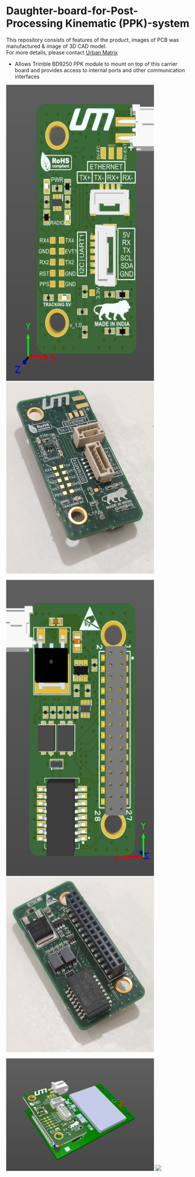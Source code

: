 # Daughter-board-for-Post-Processing Kinematic (PPK)-system

This repository consists of features of the product, images of PCB was manufactured & image of 3D CAD model.
<br />
For more details, please contact [Urban Matrix](https://www.urbanmatrix.co.in/)

* Allows Trimble BD9250 PPK module to mount on top of this carrier board and provides access to internal ports and other communication interfaces 

<p float="left">
  <img src="https://github.com/yaswanth-iit/Daughter-board-for-PPK-system/blob/main/images/ppk_top.PNG" width="400" height="800"/>
  <img src="https://github.com/yaswanth-iit/Daughter-board-for-PPK-system/blob/main/images/ppk_top_ori.jpg" width="400" /> 
</p>

<p float="left">
  <img src="https://github.com/yaswanth-iit/Daughter-board-for-PPK-system/blob/main/images/ppk_bottom.PNG" width="400" height="800"/>
  <img src="https://github.com/yaswanth-iit/Daughter-board-for-PPK-system/blob/main/images/ppk_bot_ori.jpg" width="400" /> 
</p>

<p float="left">
  <img src="https://github.com/yaswanth-iit/Daughter-board-for-PPK-system/blob/main/images/ppk_corss_3d.JPG" width="400" />
  <img src="https://github.com/yaswanth-iit/Daughter-board-for-PPK-system/blob/main/images/ppk_cross.jpg" width="400" /> 
</p>
